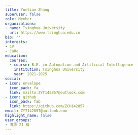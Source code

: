 ```yaml
---
title: Yuntian Zhang
superuser: false
role: Member
organizations:
- name: Tsinghua University
  url: https://www.tsinghua.edu.cn
bio: ''
interests:
- CV
- CoRe
education:
  courses:
  - course: B.E. in Automation and Artificial Intelligence
    institution: Tsinghua University
    year: 2021-2025
social:
- icon: envelope
  icon_pack: fa
  link: mailto:ZYT142857@outlook.com
- icon: github
  icon_pack: fab
  link: https://github.com/ZCH142857
email: ZYT142857@outlook.com
highlight_name: false
user_groups:
- 清华 21 级
---
```

